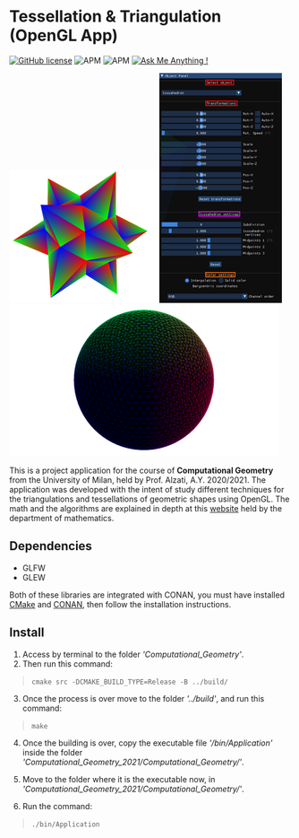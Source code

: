 # Tessellation & Triangulation (OpenGL App)

[![GitHub license](https://img.shields.io/github/license/Naereen/StrapDown.js.svg)](https://github.com/manuelpagliuca/Computational_Geometry_2021/blob/main/LICENSE)
![APM](https://img.shields.io/appveyor/build/gruntjs/grunt)
![APM](https://img.shields.io/powershellgallery/p/DNS.1.1.1.1)
[![Ask Me Anything !](https://img.shields.io/badge/Ask%20me-anything-1abc9c.svg)](mailto:pagliuca.manuel@gmail.com)

![alt text](rsz_intro.png)
![alt text](rsz_obj_panel.png)
![alt text](rsz_icosphere.png)

This is a project application for the course of **Computational Geometry** from the University of Milan, held by Prof. Alzati, A.Y. 2020/2021. The application
was developed with the intent of study different techniques for the triangulations and tessellations of geometric shapes using OpenGL. The
math and the algorithms are explained in depth at this [website](http://www.mat.unimi.it/users/alzati/Geometria_Computazionale_98-99/apps/trietas/index.html) held by the department of mathematics.

## Dependencies

- GLFW
- GLEW

Both of these libraries are integrated with CONAN, you must have installed [CMake](https://cmake.org/download/) and [CONAN](https://conan.io/downloads.html), then follow the installation instructions.

## Install

1. Access by terminal to the folder _'Computational_Geometry'_.
2. Then run this command:

> `cmake src -DCMAKE_BUILD_TYPE=Release -B ../build/`

3. Once the process is over move to the folder _'../build'_, and run this command:

> `make`

4. Once the building is over, copy the executable file _'/bin/Application'_ inside the folder _'Computational_Geometry_2021/Computational_Geometry/'_.

5. Move to the folder where it is the executable now, in _'Computational_Geometry_2021/Computational_Geometry/'_.

6. Run the command:

> `./bin/Application`
